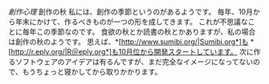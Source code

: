 *創作心理* 創作の秋
私には、創作の季節というのがあるようです。
毎年、10月から年末にかけて、作るべきものが一つの形を成してきます。
これが不思議なことに毎年この季節なのです。
食欲の秋とか読書の秋とかありますが、私の場合は創作の秋のようです。
思えば、*[http://www.sumibi.org/|Sumibi.org*]も *[http://r.eply.org/|R＠eply.org*]も10月位から開発スタートしています。
次に作るソフトウェアのアイデアは有るんですが、まだ完全なイメージになってないので、もうちょっと寝かしてから取りかかります。
